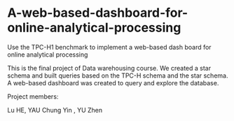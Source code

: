 # A-web-based-dashboard-for-online-analytical-processing
Use the TPC-H1 benchmark to implement a web-based dash board for online analytical processing

This is the final project of Data warehousing course. We created a star schema and built queries based on the TPC-H schema and the star schema. A web-based dashboard was created to query and explore the database.

Project members:

Lu HE,
YAU Chung Yin ,
YU Zhen 
